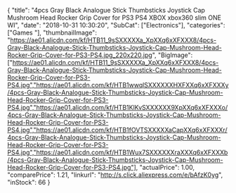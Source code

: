 {
	"title": "4pcs Gray   Black Analogue Stick Thumbsticks Joystick Cap Mushroom Head Rocker Grip Cover for PS3 PS4 XBOX xbox360 slim ONE WI",
	"date": "2018-10-31 10:30:20",
	"SubCat": ["Electronics"],
	"categories": ["Games "],
	"thumbnailImage": "https://ae01.alicdn.com/kf/HTB11_9sSXXXXXa_XpXXq6xXFXXX8/4pcs-Gray-Black-Analogue-Stick-Thumbsticks-Joystick-Cap-Mushroom-Head-Rocker-Grip-Cover-for-PS3-PS4.jpg_220x220.jpg",
	"BigImage": ["https://ae01.alicdn.com/kf/HTB11_9sSXXXXXa_XpXXq6xXFXXX8/4pcs-Gray-Black-Analogue-Stick-Thumbsticks-Joystick-Cap-Mushroom-Head-Rocker-Grip-Cover-for-PS3-PS4.jpg","https://ae01.alicdn.com/kf/HTB1wwqlSXXXXXXHXFXXq6xXFXXXy/4pcs-Gray-Black-Analogue-Stick-Thumbsticks-Joystick-Cap-Mushroom-Head-Rocker-Grip-Cover-for-PS3-PS4.jpg","https://ae01.alicdn.com/kf/HTB1KlKvSXXXXXX9XpXXq6xXFXXXo/4pcs-Gray-Black-Analogue-Stick-Thumbsticks-Joystick-Cap-Mushroom-Head-Rocker-Grip-Cover-for-PS3-PS4.jpg","https://ae01.alicdn.com/kf/HTB1fOVTSXXXXXaCapXXq6xXFXXXr/4pcs-Gray-Black-Analogue-Stick-Thumbsticks-Joystick-Cap-Mushroom-Head-Rocker-Grip-Cover-for-PS3-PS4.jpg","https://ae01.alicdn.com/kf/HTB1Wux7SXXXXXXraXXXq6xXFXXXb/4pcs-Gray-Black-Analogue-Stick-Thumbsticks-Joystick-Cap-Mushroom-Head-Rocker-Grip-Cover-for-PS3-PS4.jpg"],
	"actualPrice": 1.00,
	"comparePrice": 1.21,
	"linkurl": "http://s.click.aliexpress.com/e/bAfzK0yg",
	"inStock": 66
}
